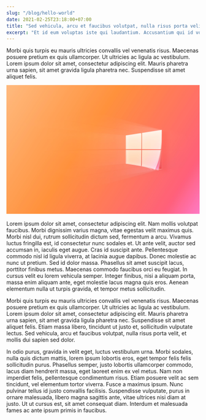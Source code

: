 ```yaml
---
slug: "/blog/hello-world"
date: 2021-02-25T23:18:00+07:00
title: "Sed vehicula, arcu et faucibus volutpat, nulla risus porta velit?"
excerpt: "Et id eum voluptas iste qui laudantium. Accusantium qui id voluptatem voluptas officia tempore ipsam deleniti rem. Est est occaecati voluptatem exercitationem ex possimus quo minima. Sit architecto est harum aut nemo perferendis reiciendis odio."
--- 
```

Morbi quis turpis eu mauris ultricies convallis vel venenatis risus. Maecenas posuere pretium ex quis ullamcorper. Ut ultricies ac ligula ac vestibulum. Lorem ipsum dolor sit amet, consectetur adipiscing elit. Mauris pharetra urna sapien, sit amet gravida ligula pharetra nec. Suspendisse sit amet aliquet felis.

![Figure 1: Phasellus semper, justo lobortis ullamcorper commodo, lacus diam hendrerit massa, eget laoreet enim ex vel metus](./windows.jpg)

Lorem ipsum dolor sit amet, consectetur adipiscing elit. Nam mollis volutpat faucibus. Morbi dignissim varius magna, vitae egestas velit maximus quis. Morbi nisl dui, rutrum sollicitudin dictum sed, fermentum a arcu. Vivamus luctus fringilla est, id consectetur nunc sodales et. Ut ante velit, auctor sed accumsan in, iaculis eget augue. Cras id suscipit ante. Pellentesque commodo nisl id ligula viverra, at lacinia augue dapibus. Donec molestie ac nunc ut pretium. Sed id dolor massa. Phasellus sit amet suscipit lacus, porttitor finibus metus. Maecenas commodo faucibus orci eu feugiat. In cursus velit eu lorem vehicula semper. Integer finibus, nisi a aliquam porta, massa enim aliquam ante, eget molestie lacus magna quis eros. Aenean elementum nulla ut turpis gravida, et tempor metus sollicitudin.

Morbi quis turpis eu mauris ultricies convallis vel venenatis risus. Maecenas posuere pretium ex quis ullamcorper. Ut ultricies ac ligula ac vestibulum. Lorem ipsum dolor sit amet, consectetur adipiscing elit. Mauris pharetra urna sapien, sit amet gravida ligula pharetra nec. Suspendisse sit amet aliquet felis. Etiam massa libero, tincidunt ut justo et, sollicitudin vulputate lectus. Sed vehicula, arcu et faucibus volutpat, nulla risus porta velit, et mollis dui sapien sed dolor.

In odio purus, gravida in velit eget, luctus vestibulum urna. Morbi sodales, nulla quis dictum mattis, lorem ipsum lobortis eros, eget tempor felis felis sollicitudin purus. Phasellus semper, justo lobortis ullamcorper commodo, lacus diam hendrerit massa, eget laoreet enim ex vel metus. Nam non imperdiet felis, pellentesque condimentum risus. Etiam posuere velit ac sem tincidunt, vel elementum tortor viverra. Fusce a maximus ipsum. Nunc pulvinar tellus id justo convallis facilisis. Suspendisse vulputate, purus in ornare malesuada, libero magna sagittis ante, vitae ultrices nisi diam at justo. Ut ut cursus est, sit amet consequat diam. Interdum et malesuada fames ac ante ipsum primis in faucibus.